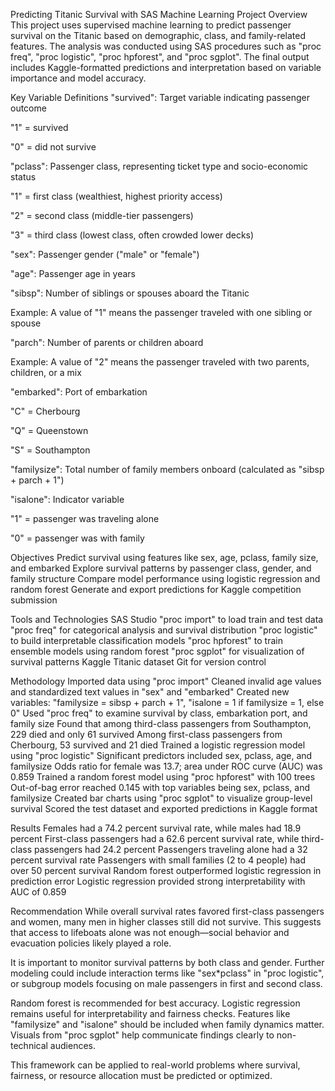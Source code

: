 Predicting Titanic Survival with SAS Machine Learning
Project Overview
This project uses supervised machine learning to predict passenger survival on the Titanic based on demographic, class, and family-related features. The analysis was conducted using SAS procedures such as "proc freq", "proc logistic", "proc hpforest", and "proc sgplot". The final output includes Kaggle-formatted predictions and interpretation based on variable importance and model accuracy.

Key Variable Definitions
"survived": Target variable indicating passenger outcome

"1" = survived

"0" = did not survive

"pclass": Passenger class, representing ticket type and socio-economic status

"1" = first class (wealthiest, highest priority access)

"2" = second class (middle-tier passengers)

"3" = third class (lowest class, often crowded lower decks)

"sex": Passenger gender ("male" or "female")

"age": Passenger age in years

"sibsp": Number of siblings or spouses aboard the Titanic

Example: A value of "1" means the passenger traveled with one sibling or spouse

"parch": Number of parents or children aboard

Example: A value of "2" means the passenger traveled with two parents, children, or a mix

"embarked": Port of embarkation

"C" = Cherbourg

"Q" = Queenstown

"S" = Southampton

"familysize": Total number of family members onboard (calculated as "sibsp + parch + 1")

"isalone": Indicator variable

"1" = passenger was traveling alone

"0" = passenger was with family

Objectives
Predict survival using features like sex, age, pclass, family size, and embarked
Explore survival patterns by passenger class, gender, and family structure
Compare model performance using logistic regression and random forest
Generate and export predictions for Kaggle competition submission

Tools and Technologies
SAS Studio
"proc import" to load train and test data
"proc freq" for categorical analysis and survival distribution
"proc logistic" to build interpretable classification models
"proc hpforest" to train ensemble models using random forest
"proc sgplot" for visualization of survival patterns
Kaggle Titanic dataset
Git for version control

Methodology
Imported data using "proc import"
Cleaned invalid age values and standardized text values in "sex" and "embarked"
Created new variables: "familysize = sibsp + parch + 1", "isalone = 1 if familysize = 1, else 0"
Used "proc freq" to examine survival by class, embarkation port, and family size
Found that among third-class passengers from Southampton, 229 died and only 61 survived
Among first-class passengers from Cherbourg, 53 survived and 21 died
Trained a logistic regression model using "proc logistic"
Significant predictors included sex, pclass, age, and familysize
Odds ratio for female was 13.7; area under ROC curve (AUC) was 0.859
Trained a random forest model using "proc hpforest" with 100 trees
Out-of-bag error reached 0.145 with top variables being sex, pclass, and familysize
Created bar charts using "proc sgplot" to visualize group-level survival
Scored the test dataset and exported predictions in Kaggle format

Results
Females had a 74.2 percent survival rate, while males had 18.9 percent
First-class passengers had a 62.6 percent survival rate, while third-class passengers had 24.2 percent
Passengers traveling alone had a 32 percent survival rate
Passengers with small families (2 to 4 people) had over 50 percent survival
Random forest outperformed logistic regression in prediction error
Logistic regression provided strong interpretability with AUC of 0.859

Recommendation
While overall survival rates favored first-class passengers and women, many men in higher classes still did not survive. This suggests that access to lifeboats alone was not enough—social behavior and evacuation policies likely played a role.

It is important to monitor survival patterns by both class and gender. Further modeling could include interaction terms like "sex*pclass" in "proc logistic", or subgroup models focusing on male passengers in first and second class.

Random forest is recommended for best accuracy. Logistic regression remains useful for interpretability and fairness checks. Features like "familysize" and "isalone" should be included when family dynamics matter. Visuals from "proc sgplot" help communicate findings clearly to non-technical audiences.

This framework can be applied to real-world problems where survival, fairness, or resource allocation must be predicted or optimized.
